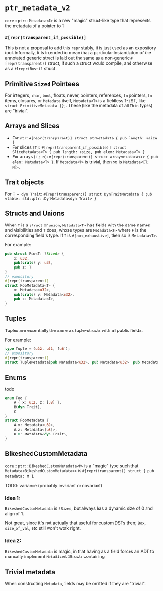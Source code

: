 # `ptr_metadata_v2`

`core::ptr::Metadata<T>` is a new "magic" struct-like type that represents the metadata of a pointer to `T`

### `#[repr(transparent_if_possible)]`

This is not a proposal to add this `repr` stably, it is just used as an expository tool. Informally, it is intended to mean that a particular instantiation of the annotated generic struct is laid out the same as a non-generic `#[repr(transparent)]` struct, if such a struct would compile, and otherwise as a `#[repr(Rust)]` struct.


## Primitive `Sized` Pointees

For integers, `char`, `bool`, floats, never, pointers, references, `fn` pointers, `fn` items, closures, or `Metadata` itself, `Metadata<T>` is a fieldless 1-ZST, like `struct PrimitiveMetadata {};`. These (like the metadata of all `Thin` types) are "trivial".

## Arrays and Slices
* For `str`: `#[repr(transparent)] struct StrMetadata { pub length: usize }`
* For slices `[T]`: `#[repr(transparent_if_possible)] struct SliceMetadata<T> { pub length: usize, pub elem: Metadata<T> }`
* For arrays `[T; N]`: `#[repr(transparent)] struct ArrayMetadata<T> { pub elem: Metadata<T> }`. If `Metadata<T>` is trivial, then so is `Metadata<[T; N]>`.

## Trait objects

For `T = dyn Trait`: `#[repr(transparent)] struct DynTraitMetadata { pub vtable: std::ptr::DynMetadata<dyn Trait> }`


## Structs and Unions

When `T` is a `struct` or `union`, `Metadata<T>` has fields with the same names and visibilities and `T` does, whose types are `Metadata<F>` where `F` is the corresponding field's type. If `T` is `#[non_exhaustive]`, then so is `Metadata<T>`.

For example:

```Rust
pub struct Foo<T: ?Sized> {
	x: u32,
	pub(crate) y: u32,
	pub z: T
}
// expository
#[repr(transparent)]
struct FooMetadata<T> {
	x: Metadata<u32>,
	pub(crate) y: Metadata<u32>,
	pub z: Metadata<T>,
}
```


## Tuples

Tuples are essentially the same as tuple-structs with all public fields.

For example:

```Rust
type Tuple = (u32, u32, [u8]);
// expository
#[repr(transparent)]
struct TupleMetadata(pub Metadata<u32>, pub Metadata<u32>, pub Metadata<[u8]>);
```

## Enums

todo

```Rust  
enum Foo {
	A { x: u32, z: [u8] },
	B(dyn Trait),
	C
}
struct FooMetadata {
	A.x: Metadata<u32>,
	A.z: Metadata<[u8]>,
	B.0: Metadata<dyn Trait>,
}
```

## BikeshedCustomMetadata

`core::ptr::BikeshedCustomMetadata<M>` is a "magic" type such that `Metadata<BikeshedCustomMetadata>>` is `#[repr(transparent)] struct { pub metadata: M }`.

TODO: variance (probably invariant or covariant)  

### Idea 1: 

`BikeshedCustomMetadata` is `!Sized`, but always has a dynamic size of 0 and align of 1. 

Not great, since it's not actually that useful for custom DSTs then; `Box`, `size_of_val`, etc still won't work right.

### Idea 2:

`BikeshedCustomMetadata` is magic, in that having as a field forces an ADT to manually implement `MetaSized`. Structs containing

## Trivial metadata

When constructing `Metadata`, fields may be omitted if they are "trivial".